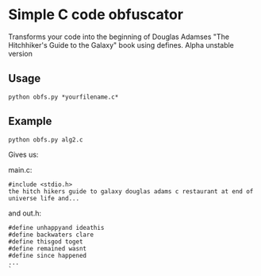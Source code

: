 # Simple C code obfuscator
Transforms your code into the beginning of Douglas Adamses "The Hitchhiker's Guide to the Galaxy" book using defines.
Alpha unstable version
## Usage
`python obfs.py *yourfilename.c*`
## Example 
`python obfs.py alg2.c`

Gives us:

main.c:
```#include "out.h"
#include <stdio.h>
the hitch hikers guide to galaxy douglas adams c restaurant at end of universe life and...
```

and out.h:
```
#define unhappyand ideathis
#define backwaters clare
#define thisgod toget
#define remained wasnt
#define since happened
...
`

